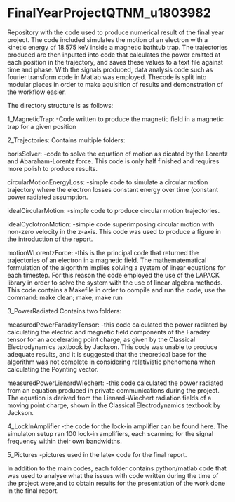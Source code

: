 # FinalYearProjectQTNM_u1803982
Repository with the code used to produce numerical result of the final year
project. The code included simulates the motion of an electron with a kinetic
energy of 18.575 keV inside a magnetic bathtub trap. The trajectories produced
are then inputted into code that calculates the power emitted at each position
in the trajectory, and saves these values to a text file against time and phase.
With the signals produced, data analysis code such as fourier transform code in
Matlab was employed. Thecode is split into modular pieces in order to make
aquisition of results and demonstration of the workflow easier.

The directory structure is as follows:

1_MagneticTrap: -Code written to produce the magnetic field in a magnetic trap
for a given position

2_Trajectories: Contains multiple folders:

  borisSolver: -code to solve the equation of motion as dicated by the Lorentz
  and Abaraham-Lorentz force. This code is only half finished and requires more
  polish to produce results.
  
  circularMotionEnergyLoss: -simple code to simulate a circular motion
  trajectory where the electron losses constant energy over time (constant power
  radiated assumption.
  
  idealCircularMotion: -simple code to produce circular motion trajectories.

  idealCyclotronMotion: -simple code superimposing circular motion with non-zero
  velocity in the z-axis. This code was used to produce a figure in the
  introduction of the report.

  motionWLorentzForce: -this is the principal code that returned the
  trajectories of an electron in a magnetic field. The mathematematical
  formulation of the algorithm implies solving a system of linear equations for
  each timestep. For this reason the code employed the use of the LAPACK library
  in order to solve the system with the use of linear algebra methods. 
  This code contains a Makefile in order to compile and run the code, use the 
  command: make clean; make; make run
 
3_PowerRadiated Contains two folders:
  
  measuredPowerFaradayTensor: -this code calculated the power radiated by
  calculating the electric and magnetic field components of the Faraday tensor for
  an accelerating point charge, as given by the Classical Electrodynamics textbook
  by Jackson. This code was unable to produce adequate results, and it is
  suggested that the theoretical base for the algorithm was not complete in
  considering relativistic phenomena when calculating the Poynting vector.

  measuredPowerLienardWiechert: -this code calculated the power radiated from an
  equation produced in private communications during the project. The equation is
  derived from the Lienard-Wiechert radiation fields of a moving point charge,
  shown in the Classical Electrodynamics textbook by Jackson.

4_LockInAmplifier -the code for the lock-in amplifier can be found here. The
  simulaton setup ran 100 lock-in amplifiers, each scanning for the signal
  frequency within their own bandwidths. 

5_Pictures -pictures used in the latex code for the final report.

In addition to the main codes, each folder contains python/matlab code that was
used to analyse what the issues with code written during the time of the project
were,and to obtain results for the presentation of the work done in the final
report.
